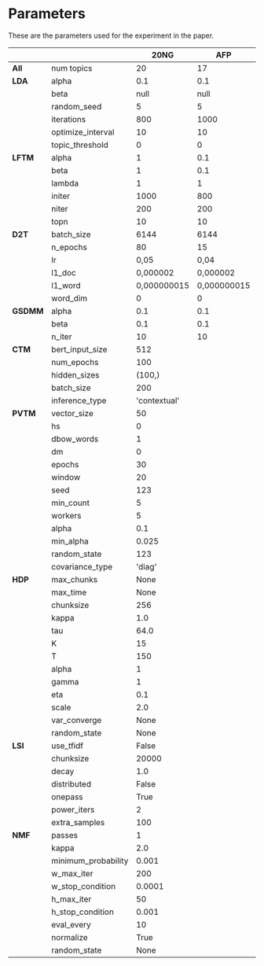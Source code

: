 # Parameters

These are the parameters used for the experiment in the paper.

|       	|                   	| 20NG        	| AFP         	| TED         	|
|-------	|-------------------	|-------------	|-------------	|-------------	|
| **All**   | num topics        	| 20          	| 17          	| 25          	|
| **LDA**  	| alpha             	| 0.1         	| 0.1         	| 0.1         	|
|       	| beta              	| null        	| null        	| null        	|
|       	| random_seed       	| 5           	| 5           	| 5           	|
|       	| iterations        	| 800         	| 1000        	| 800         	|
|       	| optimize_interval 	| 10          	| 10          	| 10          	|
|       	| topic_threshold   	| 0           	| 0           	| 0           	|
| **LFTM**  | alpha             	| 1           	| 0.1         	| 0.1         	|
|       	| beta              	| 1           	| 0.1         	| 0.1         	|
|       	| lambda            	| 1           	| 1           	| 1           	|
|       	| initer            	| 1000        	| 800         	| 700         	|
|       	| niter             	| 200         	| 200         	| 100         	|
|       	| topn              	| 10          	| 10          	| 10          	|
| **D2T**  	| batch_size        	| 6144        	| 6144        	| 6144        	|
|       	| n_epochs          	| 80          	| 15          	| 50          	|
|       	| lr                	| 0,05        	| 0,04        	| 0,05        	|
|       	| l1_doc            	| 0,000002    	| 0,000002    	| 0,000002    	|
|       	| l1_word           	| 0,000000015 	| 0,000000015 	| 0,000000015 	|
|       	| word_dim          	| 0           	| 0           	| 0           	|
| **GSDMM** | alpha             	| 0.1         	| 0.1         	| 0.1         	|
|       	| beta              	| 0.1         	| 0.1         	| 0.1         	|
|       	| n_iter            	| 10          	| 10          	| 10          	|
| **CTM**   | bert_input_size       | 512        	|         	    | 0.1         	|
|       	| num_epochs            | 100         	|         	    | 0.1         	|
|       	| hidden_sizes          | (100,)       	|           	| 10          	|
|       	| batch_size           	| 200          	|           	| 10          	|
|       	| inference_type       	| 'contextual' 	|           	| 10          	|
| **PVTM**  | vector_size           | 50        	|         	    | 0.1         	|
|       	| hs                    | 0         	|         	    | 0.1         	|
|       	| dbow_words            | 1          	|           	| 10          	|
|       	| dm                   	| 0          	|           	| 10          	|
|       	| epochs       	        | 30 	        |           	| 10          	|
|       	| window       	        | 20   	        |           	| 10          	|
|       	| seed       	        | 123 	        |           	| 10          	|
|       	| min_count       	    | 5 	        |           	| 10          	|
|       	| workers       	    | 5 	        |           	| 10          	|
|       	| alpha       	        | 0.1    	    |              	| 10          	|
|       	| min_alpha       	    | 0.025 	    |           	| 10          	|
|       	| random_state       	| 123 	        |           	| 10          	|
|       	| covariance_type       | 'diag' 	    |           	| 10          	|
| **HDP**   | max_chunks            | None        	|         	    | 0.1         	|
|       	| max_time              | None         	|         	    | 0.1         	|
|       	| chunksize             | 256         	|           	| 10          	|
|       	| kappa                 | 1.0          	|           	| 10          	|
|       	| tau       	        | 64.0 	        |           	| 10          	|
|       	| K       	            | 15 	        |           	| 10          	|
|       	| T       	            | 150 	        |           	| 10          	|
|       	| alpha       	        | 1	            |           	| 10          	|
|       	| gamma       	        | 1 	        |           	| 10          	|
|       	| eta       	        | 0.1 	        |           	| 10          	|
|       	| scale       	        | 2.0	        |           	| 10          	|
|       	| var_converge       	| None 	        |           	| 10          	|
|       	| random_state          | None 	        |           	| 10          	|
| **LSI**   | use_tfidf             | False        	|         	    | 0.1         	|
|       	| chunksize             | 20000         |           	| 10          	|
|       	| decay                 | 1.0          	|           	| 10          	|
|       	| distributed       	| False 	    |           	| 10          	|
|       	| onepass       	    | True 	        |           	| 10          	|
|       	| power_iters       	| 2 	        |           	| 10          	|
|       	| extra_samples         | 100 	        |           	| 10          	|
| **NMF**   | passes                | 1        	    |         	    | 0.1         	|
|       	| kappa                 | 2.0         	|           	| 10          	|
|       	| minimum_probability   | 0.001         	|           	| 10          	|
|       	| w_max_iter       	    | 200 	        |           	| 10          	|
|       	| w_stop_condition      | 0.0001 	    |           	| 10          	|
|       	| h_max_iter            | 50 	        |           	| 10          	|
|       	| h_stop_condition      | 0.001 	    |           	| 10          	|
|       	| eval_every            | 10 	        |           	| 10          	|
|       	| normalize             | True 	        |           	| 10          	|
|       	| random_state          | None 	        |           	| 10          	|
